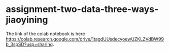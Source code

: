 # assignment-two-data-three-ways-jiaoyining
The link of the colab notebook is here https://colab.research.google.com/drive/1tagdUUsdecyoewUZKLZVdBW99b_3spSD?usp=sharing.
